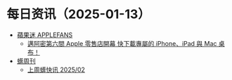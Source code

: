 ﻿# 每日资讯（2025-01-13）

- [蘋果迷 APPLEFANS](https://applefans.today/feed/)
  - [邁阿密第六間 Apple 零售店開幕 快下載專屬的 iPhone、iPad 與 Mac 桌布！](https://applefans.today/2025-01-13-apple-miami-worldcenter/)
- [蠎周刊](https://weekly.pychina.org/feeds/all.atom.xml)
  - [上周蠎快讯 2025/02](https://weekly.pychina.org/pyrecap/pyrw-2502.html)
